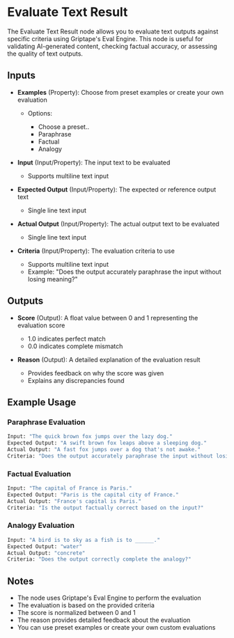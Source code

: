 # Evaluate Text Result

The Evaluate Text Result node allows you to evaluate text outputs against specific criteria using Griptape's Eval Engine. This node is useful for validating AI-generated content, checking factual accuracy, or assessing the quality of text outputs.

## Inputs

- **Examples** (Property): Choose from preset examples or create your own evaluation

  - Options:

    - Choose a preset..
    - Paraphrase
    - Factual
    - Analogy

- **Input** (Input/Property): The input text to be evaluated

  - Supports multiline text input

- **Expected Output** (Input/Property): The expected or reference output text

  - Single line text input

- **Actual Output** (Input/Property): The actual output text to be evaluated

  - Single line text input

- **Criteria** (Input/Property): The evaluation criteria to use

  - Supports multiline text input
  - Example: "Does the output accurately paraphrase the input without losing meaning?"

## Outputs

- **Score** (Output): A float value between 0 and 1 representing the evaluation score

  - 1.0 indicates perfect match
  - 0.0 indicates complete mismatch

- **Reason** (Output): A detailed explanation of the evaluation result

  - Provides feedback on why the score was given
  - Explains any discrepancies found

## Example Usage

### Paraphrase Evaluation
```python
Input: "The quick brown fox jumps over the lazy dog."
Expected Output: "A swift brown fox leaps above a sleeping dog."
Actual Output: "A fast fox jumps over a dog that's not awake."
Criteria: "Does the output accurately paraphrase the input without losing meaning?"
```

### Factual Evaluation
```python
Input: "The capital of France is Paris."
Expected Output: "Paris is the capital city of France."
Actual Output: "France's capital is Paris."
Criteria: "Is the output factually correct based on the input?"
```

### Analogy Evaluation
```python
Input: "A bird is to sky as a fish is to ______."
Expected Output: "water"
Actual Output: "concrete"
Criteria: "Does the output correctly complete the analogy?"
```

## Notes

- The node uses Griptape's Eval Engine to perform the evaluation
- The evaluation is based on the provided criteria
- The score is normalized between 0 and 1
- The reason provides detailed feedback about the evaluation
- You can use preset examples or create your own custom evaluations 